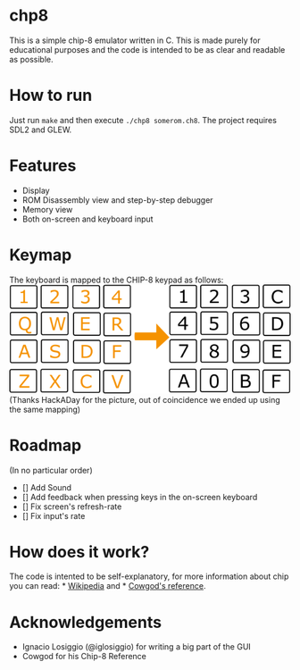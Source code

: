 chp8
=========
This is a simple chip-8 emulator written in C. This is made purely for
educational purposes and the code is intended to be as clear and readable
as possible.

How to run
==========
Just run `make` and then execute `./chp8 somerom.ch8`.
The project requires SDL2 and GLEW.

Features
=================
* Display
* ROM Disassembly view and step-by-step debugger
* Memory view
* Both on-screen and keyboard input

Keymap
=================
The keyboard is mapped to the CHIP-8 keypad as follows:
![keymap](img/keymap.png)
(Thanks HackADay for the picture, out of coincidence we ended up using the same mapping)

Roadmap
=================
(In no particular order)
- [] Add Sound
- [] Add feedback when pressing keys in the on-screen keyboard
- [] Fix screen's refresh-rate
- [] Fix input's rate

How does it work?
=================
The code is intented to be self-explanatory, for more information about chip you can read:
    * [Wikipedia](https://en.wikipedia.org/wiki/CHIP-8) and
    * [Cowgod's reference](http://devernay.free.fr/hacks/chip8/C8TECH10.HTM).

Acknowledgements
===================
* Ignacio Losiggio (@iglosiggio) for writing a big part of the GUI
* Cowgod for his Chip-8 Reference